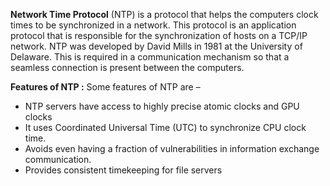 **Network Time Protocol** (NTP) is a protocol that helps the computers clock times to be synchronized in a network. This protocol is an application protocol that is responsible for the synchronization of hosts on a TCP/IP network. NTP was developed by David Mills in 1981 at the University of Delaware. This is required in a communication mechanism so that a seamless connection is present between the computers. 

**Features of NTP :** 
Some features of NTP are –

- NTP servers have access to highly precise atomic clocks and GPU clocks
- It uses Coordinated Universal Time (UTC) to synchronize CPU clock time.
- Avoids even having a fraction of vulnerabilities in information exchange communication.
- Provides consistent timekeeping for file servers